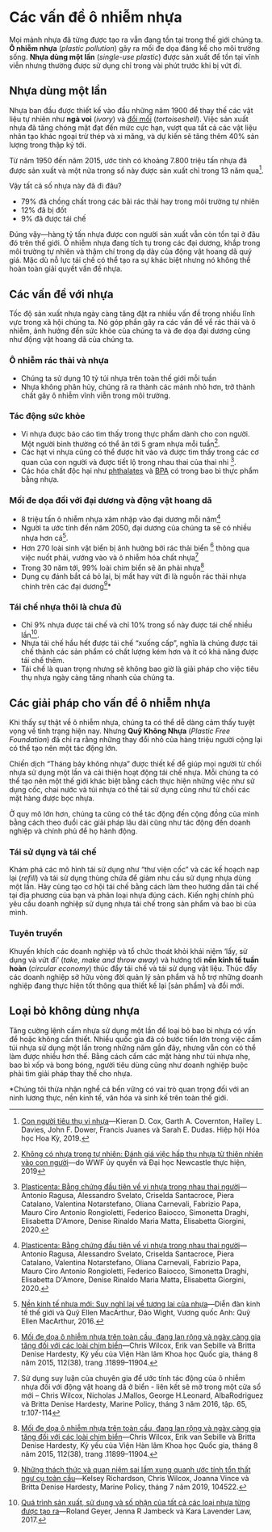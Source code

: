 # Các vấn đề ô nhiễm nhựa

Mọi mảnh nhựa đã từng được tạo ra vẫn đang tồn tại trong thế giới chúng ta. **Ô nhiễm nhựa** (*plastic pollution*) gây ra mối đe dọa đáng kể cho môi trường sống. **Nhựa dùng một lần** (*single-use plastic*) được sản xuất để tồn tại vĩnh viễn nhưng thường được sử dụng chỉ trong vài phút trước khi bị vứt đi.

## Nhựa dùng một lần

Nhựa ban đầu được thiết kế vào đầu những năm 1900 để thay thế các vật liệu tự nhiên như **ngà voi** (*ivory*) và [đồi mồi](https://vi.wikipedia.org/wiki/%C4%90%E1%BB%93i_m%E1%BB%93i) (*tortoiseshell*). Việc sản xuất nhựa đã tăng chóng mặt đạt đến mức cực hạn, vượt qua tất cả các vật liệu nhân tạo khác ngoại trừ thép và xi măng, và dự kiến sẽ tăng thêm 40% sản lượng trong thập kỷ tới.

Từ năm 1950 đến năm 2015, ước tính có khoảng 7.800 triệu tấn nhựa đã được sản xuất và một nửa trong số này được sản xuất chỉ trong 13 năm qua[^1].

Vậy tất cả số nhựa này đã đi đâu?

- 79% đã chồng chất trong các bãi rác thải hay trong môi trường tự nhiên
- 12% đã bị đốt
- 9% đã được tái chế

Đúng vậy&mdash;hàng tỷ tấn nhựa được con người sản xuất vẫn còn tồn tại ở đâu đó trên thế giới. Ô nhiễm nhựa đang tích tụ trong các đại dương, khắp trong môi trường tự nhiên và thậm chí trong dạ dày của động vật hoang dã quý giá. Mặc dù nỗ lực tái chế có thể tạo ra sự khác biệt nhưng nó không thể hoàn toàn giải quyết vấn đề nhựa.

## Các vấn đề với nhựa

Tốc độ sản xuất nhựa ngày càng tăng đặt ra nhiều vấn đề trong nhiều lĩnh vực trong xã hội chúng ta. Nó góp phần gây ra các vấn đề về rác thải và ô nhiễm, ảnh hưởng đến sức khỏe của chúng ta và đe dọa đại dương cũng như động vật hoang dã của chúng ta. 

### Ô nhiễm rác thải và nhựa

- Chúng ta sử dụng 10 tỷ túi nhựa trên toàn thế giới mỗi tuần
- Nhựa không phân hủy, chúng rã ra thành các mảnh nhỏ hơn, trở thành chất gây ô nhiễm vĩnh viễn trong môi trường.

### Tác động sức khỏe

- Vi nhựa được báo cáo tìm thấy trong thực phẩm dành cho con người. Một người bình thường có thể ăn tới 5 gram nhựa mỗi tuần[^2].
- Các hạt vi nhựa cũng có thể được hít vào và được tìm thấy trong các cơ quan của con người và được tiết lộ trong nhau thai của thai nhi [^3].
- Các hóa chất độc hại như [phthalates](https://duckduckgo.com/?q=phthalates+l%C3%A0+g%C3%AC&t=ffab&ia=web) và [BPA](https://duckduckgo.com/?t=ffab&q=bpa+l%C3%A0+g%C3%AC&ia=web) có trong bao bì thực phẩm bằng nhựa.

### Mối đe dọa đối với đại dương và động vật hoang dã

- 8 triệu tấn ô nhiễm nhựa xâm nhập vào đại dương mỗi năm[^3]
- Người ta ước tính đến năm 2050, đại dương của chúng ta sẽ có nhiều nhựa hơn cá[^5].
- Hơn 270 loài sinh vật biển bị ảnh hưởng bởi rác thải biển [^6] thông qua việc nuốt phải, vướng vào và ô nhiễm hóa chất nhựa[^7]
- Trong 30 năm tới, 99% loài chim biển sẽ ăn phải nhựa[^6]
- Dụng cụ đánh bắt cá bỏ lại, bị mất hay vứt đi là nguồn rác thải nhựa chính trên các đại dương[^8]*

### Tái chế nhựa thôi là chưa đủ

- Chỉ 9% nhựa được tái chế và chỉ 10% trong số này được tái chế nhiều lần[^4].
- Nhựa tái chế hầu hết được tái chế “xuống cấp”, nghĩa là chúng được tái chế thành các sản phẩm có chất lượng kém hơn và ít có khả năng được tái chế thêm.
- Tái chế là quan trọng nhưng sẽ không bao giờ là giải pháp cho việc tiêu thụ nhựa ngày càng tăng nhanh của chúng ta.

## Các giải pháp cho vấn đề ô nhiễm nhựa

Khi thấy sự thật về ô nhiễm nhựa, chúng ta có thể dễ dàng cảm thấy tuyệt vọng về tình trạng hiện nay. Nhưng **Quỹ Không Nhựa** (*Plastic Free Foundation*) đã chỉ ra rằng những thay đổi nhỏ của hàng triệu người cộng lại có thể tạo nên một tác động lớn.

Chiến dịch “Tháng bảy không nhựa” được thiết kế để giúp mọi người từ chối nhựa sử dụng một lần và cải thiện hoạt động tái chế nhựa. Mỗi chúng ta có thể tạo nên một thế giới khác biệt bằng cách thực hiện những việc như sử dụng cốc, chai nước và túi nhựa có thể tái sử dụng cũng như từ chối các mặt hàng được bọc nhựa.

Ở quy mô lớn hơn, chúng ta cũng có thể tác động đến cộng đồng của mình bằng cách theo đuổi các giải pháp lâu dài cũng như tác động đến doanh nghiệp và chính phủ để họ hành động.

### Tái sử dụng và tái chế

Khám phá các mô hình tái sử dụng như “thư viện cốc” và các kế hoạch nạp lại (*refill*) và tái sử dụng thùng chứa để giảm nhu cầu sử dụng nhựa dùng một lần. Hãy cùng tạo cơ hội tái chế bằng cách làm theo hướng dẫn tái chế tại địa phương của bạn và phân loại nhựa đúng cách. Kiến nghị chính phủ yêu cầu doanh nghiệp sử dụng nhựa tái chế trong sản phẩm và bao bì của mình.

### Tuyên truyền

Khuyến khích các doanh nghiệp và tổ chức thoát khỏi khái niệm ‘lấy, sử dụng và vứt đi’ (*take, make and throw away*) và hướng tới **nền kinh tế tuần hoàn** (*circular economy*) thúc đẩy tái chế và tái sử dụng vật liệu. Thúc đẩy các doanh nghiệp sở hữu vòng đời quản lý sản phẩm và hỗ trợ những doanh nghiệp đang thực hiện tốt thông qua thiết kế lại [sản phẩm] và đổi mới.

## Loại bỏ không dùng nhựa

Tăng cường lệnh cấm nhựa sử dụng một lần để loại bỏ bao bì nhựa có vấn đề hoặc không cần thiết. Nhiều quốc gia đã có bước tiến lớn trong việc cấm túi nhựa sử dụng một lần trong những năm gần đây, nhưng vẫn còn có thể làm được nhiều hơn thế. Bằng cách cấm các mặt hàng như túi nhựa nhẹ, bao bì xốp và bong bóng, người tiêu dùng cũng như doanh nghiệp buộc phải tìm giải pháp thay thế cho nhựa.

*Chúng tôi thừa nhận nghề cá bền vững có vai trò quan trọng đối với an ninh lương thực, nền kinh tế, văn hóa và sinh kế trên toàn thế giới.


[^1]:

    [Con người tiêu thụ vi nhựa](https://pubs.acs.org/doi/abs/10.1021/acs.est.9b01517)&mdash;Kieran D. Cox, Garth A. Covernton, Hailey L. Davies, John F. Dower, Francis Juanes và Sarah E. Dudas. Hiệp hội Hóa học Hoa Kỳ, 2019.

[^2]:
    [Không có nhựa trong tự nhiên: Đánh giá việc hấp thụ nhựa từ thiên nhiên vào con người](https://www.wwf.org.au/ArticleDocuments/353/pub-no-plastic-in-nature-assessing-plastic-ingestion-from-nature-to-people-jun19.pdf.aspx)&mdash;do WWF ủy quyền và Đại học Newcastle thực hiện, 2019

[^3]:

    [Plasticenta: Bằng chứng đầu tiên về vi nhựa trong nhau thai người](https://www.sciencedirect.com/science/article/pii/S0160412020322297)&mdash;Antonio Ragusa, Alessandro Svelato, Criselda Santacroce, Piera Catalano, Valentina Notarstefano, Oliana Carnevali, Fabrizio Papa, Mauro Ciro Antonio Rongioletti, Federico Baiocco, Simonetta Draghi, Elisabetta D'Amore, Denise Rinaldo Maria Matta, Elisabetta Giorgini, 2020.

[^4]:
    
    [Quá trình sản xuất, sử dụng và số phận của tất cả các loại nhựa từng được tạo ra](https://advances.sciencemag.org/content/3/7/e1700782)&mdash;Roland Geyer, Jenna R Jambeck và Kara Lavender Law, 2017.

[^5]:

    [Nền kinh tế nhựa mới: Suy nghĩ lại về tương lai của nhựa](https://www.ellenmacarthurfoundation.org/publications/the-new-plastics-economy-rethinking-the-future-of-plastics)&mdash;Diễn đàn kinh tế thế giới và Quỹ Ellen MacArthur, Đảo Wight, Vương quốc Anh: Quỹ Ellen MacArthur, 2016.

[^6]: 

    [Mối đe dọa ô nhiễm nhựa trên toàn cầu, đang lan rộng và ngày càng gia tăng đối với các loài chim biển](https://pubmed.ncbi.nlm.nih.gov/26324886/)&mdash;Chris Wilcox, Erik van Sebille và Britta Denise Hardesty, Kỷ yếu của Viện Hàn lâm Khoa học Quốc gia, tháng 8 năm 2015, 112(38), trang .11899–11904.

[^7]:

    Sử dụng suy luận của chuyên gia để ước tính tác động của ô nhiễm nhựa đối với động vật hoang dã ở biển - liên kết sẽ mở trong một cửa sổ mới – Chris Wilcox, Nicholas J.Mallos, George H.Leonard, AlbaRodriguez và Britta Denise Hardesty, Marine Policy, tháng 3 năm 2016, tập. 65, tr.107-114

[^8]:
    
    [Những thách thức và quan niệm sai lầm xung quanh ước tính tổn thất ngư cụ toàn cầu](https://www.sciencedirect.com/science/article/pii/S0308597X21001330?via%3Dihub)&mdash;Kelsey Richardson, Chris Wilcox, Joanna Vince và Britta Denise Hardesty, Marine Policy, tháng 7 năm 2019, 104522.